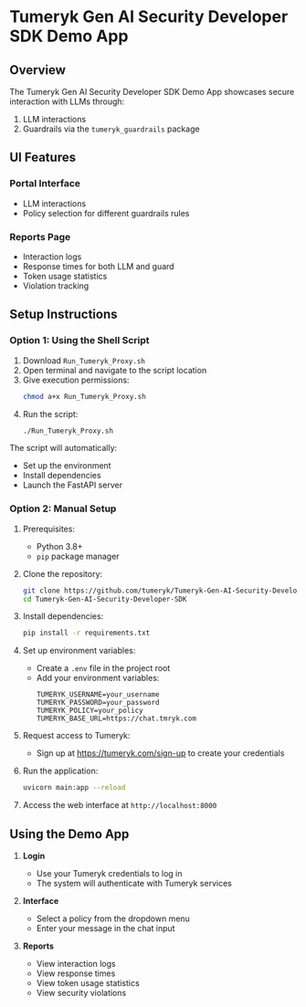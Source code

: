 # Tumeryk Gen AI Security Developer SDK Demo App

## Overview
The Tumeryk Gen AI Security Developer SDK Demo App showcases secure interaction with LLMs through:
1. LLM interactions 
2. Guardrails via the `tumeryk_guardrails` package

## UI Features

### Portal Interface
- LLM interactions 
- Policy selection for different guardrails rules

### Reports Page
- Interaction logs
- Response times for both LLM and guard
- Token usage statistics
- Violation tracking

## Setup Instructions

### Option 1: Using the Shell Script

1. Download `Run_Tumeryk_Proxy.sh`
2. Open terminal and navigate to the script location
3. Give execution permissions:
   ```bash
   chmod a+x Run_Tumeryk_Proxy.sh
   ```
4. Run the script:
   ```bash
   ./Run_Tumeryk_Proxy.sh
   ```

The script will automatically:
- Set up the environment
- Install dependencies
- Launch the FastAPI server

### Option 2: Manual Setup

1. Prerequisites:
   - Python 3.8+
   - `pip` package manager

2. Clone the repository:
   ```bash
   git clone https://github.com/tumeryk/Tumeryk-Gen-AI-Security-Developer-SDK.git
   cd Tumeryk-Gen-AI-Security-Developer-SDK
   ```

3. Install dependencies:
   ```bash
   pip install -r requirements.txt
   ```

4. Set up environment variables:
   - Create a `.env` file in the project root
   - Add your environment variables:
     ```
     TUMERYK_USERNAME=your_username
     TUMERYK_PASSWORD=your_password
     TUMERYK_POLICY=your_policy
     TUMERYK_BASE_URL=https://chat.tmryk.com
     ```

5. Request access to Tumeryk:
   - Sign up at https://tumeryk.com/sign-up to create your credentials

6. Run the application:
   ```bash
   uvicorn main:app --reload
   ```

7. Access the web interface at `http://localhost:8000`

## Using the Demo App

1. **Login**
   - Use your Tumeryk credentials to log in
   - The system will authenticate with Tumeryk services

2. **Interface**
   - Select a policy from the dropdown menu
   - Enter your message in the chat input

3. **Reports**
   - View interaction logs
   - View response times
   - View token usage statistics
   - View security violations


